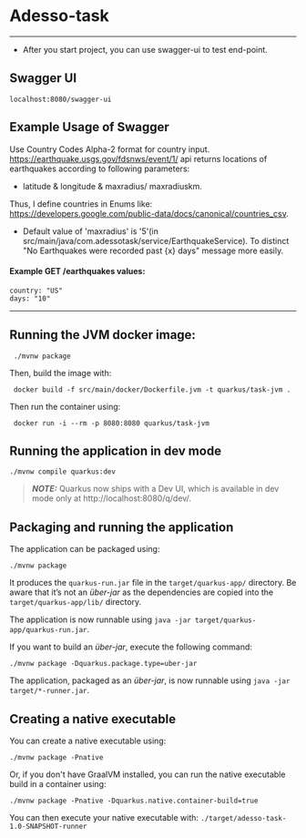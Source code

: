 # Adesso-task 
___

* After you start project, you can use swagger-ui to test end-point.

## Swagger UI
```shell script
localhost:8080/swagger-ui
```

## Example Usage of Swagger

Use Country Codes Alpha-2 format for country input. https://earthquake.usgs.gov/fdsnws/event/1/ api returns locations of earthquakes according to following parameters: 
 - latitude & longitude & maxradius/ maxradiuskm.

Thus, I define countries in Enums like: https://developers.google.com/public-data/docs/canonical/countries_csv.

 - Default value of 'maxradius' is '5'(in src/main/java/com.adessotask/service/EarthquakeService). To distinct "No Earthquakes were recorded past {x} days" message more easily.


#### Example  GET /earthquakes values:
```shell script
country: "US"
days: "10"
```
___
## Running the JVM docker image:

```shell script
 ./mvnw package
```
 Then, build the image with:

```shell script
 docker build -f src/main/docker/Dockerfile.jvm -t quarkus/task-jvm .
```

 Then run the container using:

```shell script
 docker run -i --rm -p 8080:8080 quarkus/task-jvm
```

## Running the application in dev mode
```shell script
./mvnw compile quarkus:dev
```

> **_NOTE:_**  Quarkus now ships with a Dev UI, which is available in dev mode only at http://localhost:8080/q/dev/.

## Packaging and running the application

The application can be packaged using:

```shell script
./mvnw package
```

It produces the `quarkus-run.jar` file in the `target/quarkus-app/` directory. Be aware that it’s not an _über-jar_ as
the dependencies are copied into the `target/quarkus-app/lib/` directory.

The application is now runnable using `java -jar target/quarkus-app/quarkus-run.jar`.

If you want to build an _über-jar_, execute the following command:

```shell script
./mvnw package -Dquarkus.package.type=uber-jar
```

The application, packaged as an _über-jar_, is now runnable using `java -jar target/*-runner.jar`.

## Creating a native executable

You can create a native executable using:

```shell script
./mvnw package -Pnative
```

Or, if you don't have GraalVM installed, you can run the native executable build in a container using:

```shell script
./mvnw package -Pnative -Dquarkus.native.container-build=true
```

You can then execute your native executable with: `./target/adesso-task-1.0-SNAPSHOT-runner`
